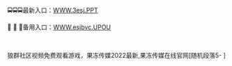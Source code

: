 <p>
	🚍🚍🚍最新入口：<a href="http://www.baidu.com/link?url=6MA2SWnO3Raqke39an_0PUxosM6ZrUGzi1BN9tNnlPW&wd">WWW.3esj.PPT</a> 
	<p>
		🤤
🤤
🤤备用入口：<a href="http://www.baidu.com/link?url=6MA2SWnO3Raqke39an_0PUxosM6ZrUGzi1BN9tNnlPW&wd">WWW.esjbvc.UPOU</a> 
	</p>
	<p>
		<br />
	</p>
	<p>
		狼群社区视频免费观看游戏，果冻传媒2022最新,果冻传媒在线官网[随机段落5-
]
	</p>
